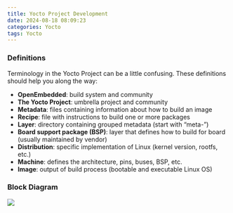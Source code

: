 ```yaml
---
title: Yocto Project Development
date: 2024-08-18 08:09:23
categories: Yocto
tags: Yocto
---
```



### Definitions

Terminology in the Yocto Project can be a little confusing. These definitions should help you along the way:

- **OpenEmbedded**: build system and community
- **The Yocto Project**: umbrella project and community
- **Metadata**: files containing information about how to build an image
- **Recipe**: file with instructions to build one or more packages
- **Layer**: directory containing grouped metadata (start with “meta-”)
- **Board support package (BSP)**: layer that defines how to build for board (usually maintained by vendor)
- **Distribution**: specific implementation of Linux (kernel version, rootfs, etc.)
- **Machine**: defines the architecture, pins, buses, BSP, etc.
- **Image**: output of build process (bootable and executable Linux OS)

### Block Diagram

![](/images/YoctoProjectDevelopment.assets/YoctoBlockDiagram.png)
